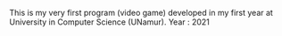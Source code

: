This is my very first program (video game) developed in my first year at University in Computer Science (UNamur).
Year : 2021
